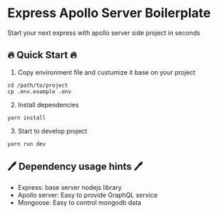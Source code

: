 # Express Apollo Server Boilerplate

Start your next express with apollo server side project in seconds

## :fire: Quick Start :fire:

1. Copy environment file and custumize it base on your project

```
cd /path/to/project
cp .env.example .env
```

2. Install dependencies

```
yarn install
```

3. Start to develop project

```
yarn run dev
```

## 🖊 Dependency usage hints 🖊

- Express: base server nodejs library
- Apollo server: Easy to provide GraphQL service
- Mongoose: Easy to control mongodb data
